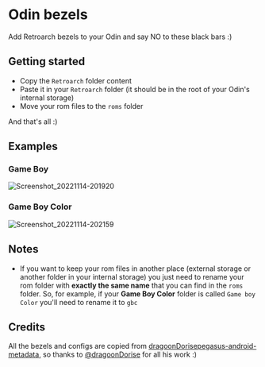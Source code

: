 # Odin bezels

Add Retroarch bezels to your Odin and say NO to these black bars :)

## Getting started

- Copy the `Retroarch` folder content
- Paste it in your `Retroarch` folder (it should be in the root of your Odin's internal storage)
- Move your rom files to the `roms` folder

And that's all :)

## Examples

### Game Boy
![Screenshot_20221114-201920](https://user-images.githubusercontent.com/14541427/201751680-d32e1cb9-3945-48e1-ac2b-561132c66472.png)

### Game Boy Color
![Screenshot_20221114-202159](https://user-images.githubusercontent.com/14541427/201751730-e32f350a-d160-4d57-850c-e27cf145ce42.png)

## Notes

- If you want to keep your rom files in another place (external storage or another folder in your internal storage) you just need to rename your rom folder with **exactly the same name** that you can find in the `roms` folder. So, for example, if your **Game Boy Color** folder is called `Game boy Color` you'll need to rename it to `gbc`

## Credits

All the bezels and configs are copied from [dragoonDorisepegasus-android-metadata](https://github.com/dragoonDorise/pegasus-android-metadata), so thanks to [@dragoonDorise](https://github.com/dragoonDorise) for all his work :)
